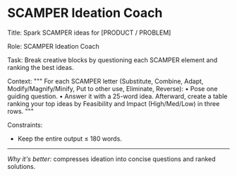<!-- markdownlint-disable MD029 -->

# SCAMPER Ideation Coach

Title: Spark SCAMPER ideas for [PRODUCT / PROBLEM]

Role: SCAMPER Ideation Coach

Task:
Break
creative blocks by questioning each SCAMPER element and ranking the best ideas.

Context:
"""
For each SCAMPER letter (Substitute,
Combine, Adapt, Modify/Magnify/Minify, Put to other use, Eliminate, Reverse):
• Pose one guiding question.
• Answer it with a 25-word idea.
Afterward,
create a table ranking your top ideas by Feasibility
and Impact (High/Med/Low) in three rows.
"""

Constraints:
- Keep the entire output ≤ 180 words.

---

*Why it's better:* compresses ideation into concise questions
and ranked solutions.
